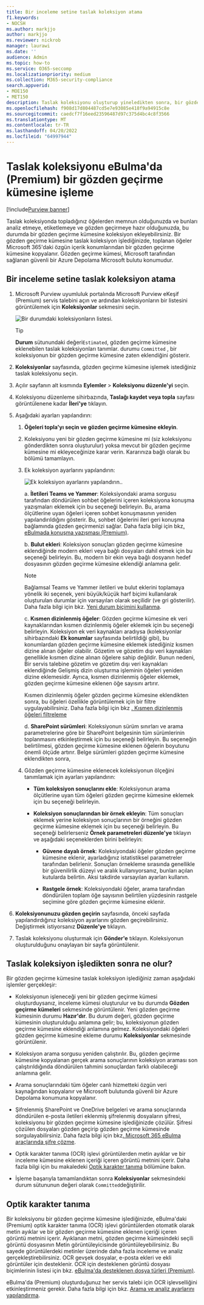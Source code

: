 ```yaml
---
title: Bir inceleme setine taslak koleksiyon atama
f1.keywords:
- NOCSH
ms.author: markjjo
author: markjjo
ms.reviewer: nickrob
manager: laurawi
ms.date: ''
audience: Admin
ms.topic: how-to
ms.service: O365-seccomp
ms.localizationpriority: medium
ms.collection: M365-security-compliance
search.appverid:
- MOE150
- MET150
description: Taslak koleksiyonu oluşturup yineledikten sonra, bir gözden geçirme kümesine işleyebilirsiniz. Taslak koleksiyonu işlediğinizde, toplanan öğeler servis talebindeki gözden geçirme kümesine eklenir. Toplanan öğeler gözden geçirme kümesinde yer aldıktan sonra bunları analiz edebilir, gözden geçirebilir ve dışarı aktarabilirsiniz.
ms.openlocfilehash: f908d17d804487cd5e7e93085e418f9a94915c8e
ms.sourcegitcommit: caedcf7f16eed23596487d97c375d4bc4c8f3566
ms.translationtype: MT
ms.contentlocale: tr-TR
ms.lasthandoff: 04/20/2022
ms.locfileid: "64997944"
---
```

# <a name="commit-a-draft-collection-to-a-review-set-in-ediscovery-premium"></a>Taslak koleksiyonu eBulma'da (Premium) bir gözden geçirme kümesine işleme

[!include[Purview banner](../includes/purview-rebrand-banner.md)]

Taslak koleksiyonda topladığınız öğelerden memnun olduğunuzda ve bunları analiz etmeye, etiketlemeye ve gözden geçirmeye hazır olduğunuzda, bu durumda bir gözden geçirme kümesine koleksiyon ekleyebilirsiniz. Bir gözden geçirme kümesine taslak koleksiyon işlediğinizde, toplanan öğeler Microsoft 365'daki özgün içerik konumlarından bir gözden geçirme kümesine kopyalanır. Gözden geçirme kümesi, Microsoft tarafından sağlanan güvenli bir Azure Depolama Microsoft bulutu konumudur.

## <a name="commit-a-draft-collection-to-a-review-set"></a>Bir inceleme setine taslak koleksiyon atama

1. Microsoft Purview uyumluluk portalında Microsoft Purview eKeşif (Premium) servis talebini açın ve ardından koleksiyonların bir listesini görüntülemek için **Koleksiyonlar** sekmesini seçin.

   ![Bir durumdaki koleksiyonların listesi.](../media/CommitDraftCollections1.png)

   > [!TIP]
   > **Durum** sütunundaki değeri`Estimated`, gözden geçirme kümesine eklenebilen taslak koleksiyonları tanımlar. durumu `Committed` , bir koleksiyonun bir gözden geçirme kümesine zaten eklendiğini gösterir.

2. **Koleksiyonlar** sayfasında, gözden geçirme kümesine işlemek istediğiniz taslak koleksiyonu seçin.

3. Açılır sayfanın alt kısmında **Eylemler** >  **Koleksiyonu düzenle'yi** seçin.

4. Koleksiyonu düzenleme sihirbazında, **Taslağı kaydet veya topla** sayfası görüntülenene kadar **İleri'ye** tıklayın.

5. Aşağıdaki ayarları yapılandırın:

   1. **Öğeleri topla'yı seçin ve gözden geçirme kümesine ekleyin**.

   2. Koleksiyonu yeni bir gözden geçirme kümesine mi (siz koleksiyonu gönderdikten sonra oluşturulur) yoksa mevcut bir gözden geçirme kümesine mi ekleyeceğinize karar verin. Kararınıza bağlı olarak bu bölümü tamamlayın.

   3. Ek koleksiyon ayarlarını yapılandırın:

      ![Ek koleksiyon ayarlarını yapılandırın.](../media/AeDAdditionalCollectionSettings.png).

       a. **İletileri Teams ve Yammer**: Koleksiyondaki arama sorgusu tarafından döndürülen sohbet öğelerini içeren koleksiyona konuşma yazışmaları eklemek için bu seçeneği belirleyin. Bu, arama ölçütlerine uyan öğeleri içeren sohbet konuşmasının yeniden yapılandırıldığını gösterir. Bu, sohbet öğelerini ileri geri konuşma bağlamında gözden geçirmenizi sağlar. Daha fazla bilgi için bkz[. eBulmada konuşma yazışması (Premium)](conversation-review-sets.md).

       b. **Bulut ekleri**: Koleksiyon sonuçları gözden geçirme kümesine eklendiğinde modern ekleri veya bağlı dosyaları dahil etmek için bu seçeneği belirleyin. Bu, modern bir ekin veya bağlı dosyanın hedef dosyasının gözden geçirme kümesine eklendiği anlamına gelir.

       > [!NOTE]
       > Bağlamsal Teams ve Yammer iletileri ve bulut eklerini toplamaya yönelik iki seçenek, yeni büyük/küçük harf biçimi kullanılarak oluşturulan durumlar için varsayılan olarak seçilidir (ve gri gösterilir). Daha fazla bilgi için bkz. [Yeni durum biçimini kullanma](advanced-ediscovery-new-case-format.md).

       c. **Kısmen dizinlenmiş öğeler**: Gözden geçirme kümesine ek veri kaynaklarından kısmen dizinlenmiş öğeler eklemek için bu seçeneği belirleyin. Koleksiyon ek veri kaynakları aradıysa (koleksiyonlar sihirbazındaki **Ek konumlar** sayfasında belirtildiği gibi), bu konumlardan gözden geçirme kümesine eklemek istediğiniz kısmen dizine alınan öğeler olabilir. Gözetim ve gözetim dışı veri kaynakları genellikle kısmen dizine alınan öğelere sahip değildir. Bunun nedeni, Bir servis talebine gözetim ve gözetim dışı veri kaynakları eklendiğinde Gelişmiş dizin oluşturma işleminin öğeleri yeniden dizine eklemesidir. Ayrıca, kısmen dizinlenmiş öğeler eklemek, gözden geçirme kümesine eklenen öğe sayısını artırır. <p> Kısmen dizinlenmiş öğeler gözden geçirme kümesine eklendikten sonra, bu öğeleri özellikle görüntülemek için bir filtre uygulayabilirsiniz. Daha fazla bilgi için bkz [. Kısmen dizinlenmiş öğeleri filtreleme](review-set-search.md#filter-partially-indexed-items)

      d. **SharePoint sürümleri**: Koleksiyonun sürüm sınırları ve arama parametrelerine göre bir SharePoint belgesinin tüm sürümlerinin toplanmasını etkinleştirmek için bu seçeneği belirleyin. Bu seçeneğin belirtilmesi, gözden geçirme kümesine eklenen öğelerin boyutunu önemli ölçüde artırır. Belge sürümleri gözden geçirme kümesine eklendikten sonra, 

   4. Gözden geçirme kümesine eklenecek koleksiyonun ölçeğini tanımlamak için ayarları yapılandırın:

      - **Tüm koleksiyon sonuçlarını ekle**: Koleksiyonun arama ölçütlerine uyan tüm öğeleri gözden geçirme kümesine eklemek için bu seçeneği belirleyin.

      - **Koleksiyon sonuçlarından bir örnek ekleyin**: Tüm sonuçları eklemek yerine koleksiyon sonuçlarının bir örneğini gözden geçirme kümesine eklemek için bu seçeneği belirleyin. Bu seçeneği belirlerseniz **Örnek parametreleri düzenle'ye** tıklayın ve aşağıdaki seçeneklerden birini belirleyin:

         - **Güvene dayalı örnek**: Koleksiyondaki öğeler gözden geçirme kümesine eklenir, ayarladığınız istatistiksel parametreler tarafından belirlenir. Sonuçları örnekleme sırasında genellikle bir güvenilirlik düzeyi ve aralık kullanıyorsanız, bunları açılan kutularda belirtin. Aksi takdirde varsayılan ayarları kullanın.

         - **Rastgele örnek**: Koleksiyondaki öğeler, arama tarafından döndürülen toplam öğe sayısının belirtilen yüzdesinin rastgele seçimine göre gözden geçirme kümesine eklenir.

6. **Koleksiyonunuzu gözden geçirin** sayfasında, önceki sayfada yapılandırdığınız koleksiyon ayarlarını gözden geçirebilirsiniz. Değiştirmek istiyorsanız **Düzenle'ye** tıklayın.

7. Taslak koleksiyonu oluşturmak için **Gönder'e** tıklayın. Koleksiyonun oluşturulduğunu onaylayan bir sayfa görüntülenir.

## <a name="what-happens-after-you-commit-a-draft-collection"></a>Taslak koleksiyon işledikten sonra ne olur?

Bir gözden geçirme kümesine taslak koleksiyon işlediğiniz zaman aşağıdaki işlemler gerçekleşir:

- Koleksiyonun işleneceği yeni bir gözden geçirme kümesi oluşturduysanız, inceleme kümesi oluşturulur ve bu durumda **Gözden geçirme kümeleri** sekmesinde görüntülenir. Yeni gözden geçirme kümesinin durumu **Hazır'dır**. Bu durum değeri, gözden geçirme kümesinin oluşturulduğu anlamına gelir; bu, koleksiyonun gözden geçirme kümesine eklendiği anlamına gelmez. Koleksiyondaki öğeleri gözden geçirme kümesine ekleme durumu **Koleksiyonlar** sekmesinde görüntülenir.

- Koleksiyon arama sorgusu yeniden çalıştırılır. Bu, gözden geçirme kümesine kopyalanan gerçek arama sonuçlarının koleksiyon araması son çalıştırıldığında döndürülen tahmini sonuçlardan farklı olabileceği anlamına gelir.

- Arama sonuçlarındaki tüm öğeler canlı hizmetteki özgün veri kaynağından kopyalanır ve Microsoft bulutunda güvenli bir Azure Depolama konumuna kopyalanır.

- Şifrelenmiş SharePoint ve OneDrive belgeleri ve arama sonuçlarında döndürülen e-posta iletileri eklenmiş şifrelenmiş dosyaların şifresi, koleksiyonu bir gözden geçirme kümesine işlediğinizde çözülür. Şifresi çözülen dosyaları gözden geçirip gözden geçirme kümesinde sorgulayabilirsiniz. Daha fazla bilgi için bkz[. Microsoft 365 eBulma araçlarında şifre çözme](ediscovery-decryption.md).

- Optik karakter tanıma (OCR) işlevi görüntülerden metin ayıklar ve bir inceleme kümesine eklenen içeriği içeren görüntü metnini içerir. Daha fazla bilgi için bu makaledeki [Optik karakter tanıma](#optical-character-recognition) bölümüne bakın.

- İşleme başarıyla tamamlandıktan sonra **Koleksiyonlar** sekmesindeki durum sütununun değeri olarak `Committed`değiştirilir.

## <a name="optical-character-recognition"></a>Optik karakter tanıma

Bir koleksiyonu bir gözden geçirme kümesine işlediğinizde, eBulma'daki (Premium) optik karakter tanıma (OCR) işlevi görüntülerden otomatik olarak metin ayıklar ve bir gözden geçirme kümesine eklenen içeriği içeren görüntü metnini içerir. Ayıklanan metni, gözden geçirme kümesindeki seçili görüntü dosyasının Metin görüntüleyicisinde görüntüleyebilirsiniz. Bu sayede görüntülerdeki metinler üzerinde daha fazla inceleme ve analiz gerçekleştirebilirsiniz. OCR gevşek dosyalar, e-posta ekleri ve ekli görüntüler için desteklenir. OCR için desteklenen görüntü dosyası biçimlerinin listesi için bkz. [eBulma'da desteklenen dosya türleri (Premium)](supported-filetypes-ediscovery20.md#image).

eBulma'da (Premium) oluşturduğunuz her servis talebi için OCR işlevselliğini etkinleştirmeniz gerekir. Daha fazla bilgi için bkz. [Arama ve analiz ayarlarını yapılandırma](configure-search-and-analytics-settings-in-advanced-ediscovery.md#optical-character-recognition-ocr).
